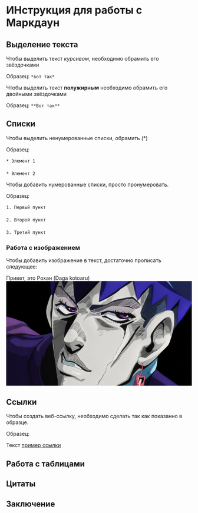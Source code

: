 # ИНструкция для работы с Маркдаун

## Выделение текста
Чтобы выделить текст *курсивом*, необходимо обрамить его звёздочками

Образец: `*вот так*`

Чтобы выделить текст **полужирным** необходимо обрамить его двойными звёздочками

Образец: `**Вот так**`

## Списки
Чтобы выделить ненумерованные списки, обрамить (*)

Образец:

 ``` sh
 * Элемент 1

 * Элемент 2
```
Чтобы добавить нумерованные списки, просто пронумеровать.

Образец:
```sh
1. Первый пункт

2. Второй пункт

3. Третий пункт
```
### Работа с изображением
Чтобы добавить изображение в текст, достаточно прописать следующее:

Привет, это Рохан (Daga kotoaru)
![](Rohan.jpg)
## Ссылки 
Чтобы создать веб-ссылку, необходимо сделать так как показанно в образце.

Образец:

Текст [пример ссылки](https://onepiece.fandom.com/ru/wiki/Гому_Гому_но_Ми/Техники_Пятого_Гира "Всплывающая подсказка")
## Работа с таблицами 

## Цитаты

## Заключение